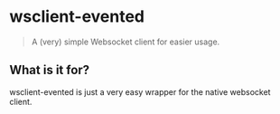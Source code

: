 # wsclient-evented
> A (very) simple Websocket client for easier usage.

## What is it for?
wsclient-evented is just a very easy wrapper for the native websocket client.
